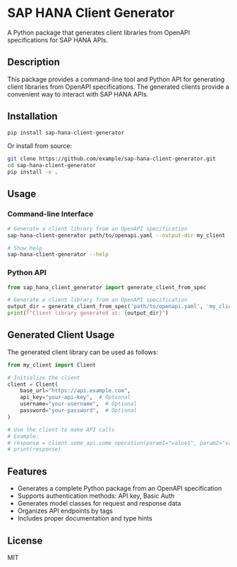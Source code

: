 # SAP HANA Client Generator

A Python package that generates client libraries from OpenAPI specifications for SAP HANA APIs.

## Description

This package provides a command-line tool and Python API for generating client libraries from OpenAPI specifications. The generated clients provide a convenient way to interact with SAP HANA APIs.

## Installation

```bash
pip install sap-hana-client-generator
```

Or install from source:

```bash
git clone https://github.com/example/sap-hana-client-generator.git
cd sap-hana-client-generator
pip install -e .
```

## Usage

### Command-line Interface

```bash
# Generate a client library from an OpenAPI specification
sap-hana-client-generator path/to/openapi.yaml --output-dir my_client

# Show help
sap-hana-client-generator --help
```

### Python API

```python
from sap_hana_client_generator import generate_client_from_spec

# Generate a client library from an OpenAPI specification
output_dir = generate_client_from_spec('path/to/openapi.yaml', 'my_client')
print(f"Client library generated at: {output_dir}")
```

## Generated Client Usage

The generated client library can be used as follows:

```python
from my_client import Client

# Initialize the client
client = Client(
    base_url="https://api.example.com",
    api_key="your-api-key",  # Optional
    username="your-username",  # Optional
    password="your-password",  # Optional
)

# Use the client to make API calls
# Example:
# response = client.some_api.some_operation(param1="value1", param2="value2")
# print(response)
```

## Features

- Generates a complete Python package from an OpenAPI specification
- Supports authentication methods: API key, Basic Auth
- Generates model classes for request and response data
- Organizes API endpoints by tags
- Includes proper documentation and type hints

## License

MIT 